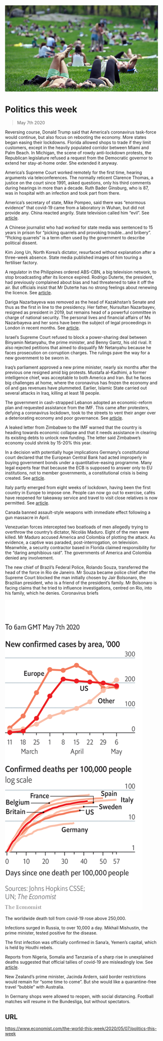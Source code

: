 ![](./images/20200509_WWP001_0.jpg)

# Politics this week

> May 7th 2020

Reversing course, Donald Trump said that America’s coronavirus task-force would continue, but also focus on rebooting the economy. More states began easing their lockdowns. Florida allowed shops to trade if they limit customers, except in the heavily populated corridor between Miami and Palm Beach. In Michigan, the scene of rowdy anti-lockdown protests, the Republican legislature refused a request from the Democratic governor to extend her stay-at-home order. She extended it anyway.

America’s Supreme Court worked remotely for the first time, hearing arguments via teleconferences. The normally reticent Clarence Thomas, a justice on the court since 1991, asked questions, only his third comments during hearings in more than a decade. Ruth Bader Ginsburg, who is 87, was in hospital with an infection and took part from there.

America’s secretary of state, Mike Pompeo, said there was “enormous evidence” that covid-19 came from a laboratory in Wuhan, but did not provide any. China reacted angrily. State television called him “evil”. See [article](https://www.economist.com//leaders/2020/05/09/the-pandemic-is-driving-america-and-china-further-apart).

A Chinese journalist who had worked for state media was sentenced to 15 years in prison for “picking quarrels and provoking trouble…and bribery”. “Picking quarrels” is a term often used by the government to describe political dissent.

Kim Jong Un, North Korea’s dictator, resurfaced without explanation after a three-week absence. State media published images of him touring a fertiliser factory.

A regulator in the Philippines ordered ABS-CBN, a big television network, to stop broadcasting after its licence expired. Rodrigo Duterte, the president, had previously complained about bias and had threatened to take it off the air. But officials insist that Mr Duterte has no strong feelings about renewing the licence. See [article](https://www.economist.com//asia/2020/05/07/a-philippine-broadcaster-is-forced-off-the-air).

Dariga Nazarbayeva was removed as the head of Kazakhstan’s Senate and thus as the first in line to the presidency. Her father, Nursultan Nazarbayev, resigned as president in 2019, but remains head of a powerful committee in charge of national security. The personal lives and financial affairs of Ms Nazarbayeva and her sons have been the subject of legal proceedings in London in recent months. See [article](https://www.economist.com//asia/2020/05/07/a-kazakh-politician-with-a-pedigree-unexpectedly-loses-her-job).

Israel’s Supreme Court refused to block a power-sharing deal between Binyamin Netanyahu, the prime minister, and Benny Gantz, his old rival. It also rejected petitions that aimed to disqualify Mr Netanyahu because he faces prosecution on corruption charges. The rulings pave the way for a new government to be sworn in.

Iraq’s parliament approved a new prime minister, nearly six months after the previous one resigned amid big protests. Mustafa al-Kadhimi, a former intelligence chief, was acceptable to both America and Iran. But he faces big challenges at home, where the coronavirus has frozen the economy and oil and gas revenues have plummeted. Earlier, Islamic State carried out several attacks in Iraq, killing at least 18 people.

The government in cash-strapped Lebanon adopted an economic-reform plan and requested assistance from the IMF. This came after protesters, defying a coronavirus lockdown, took to the streets to vent their anger over a deteriorating economy and poor governance. See [article](https://www.economist.com//middle-east-and-africa/2020/05/09/why-protesters-firebomb-banks-in-lebanon).

A leaked letter from Zimbabwe to the IMF warned that the country is heading towards economic collapse and that it needs assistance in clearing its existing debts to unlock new funding. The letter said Zimbabwe’s economy could shrink by 15-20% this year.

In a decision with potentially huge implications Germany’s constitutional court declared that the European Central Bank had acted improperly in buying government bonds under a quantitative-easing programme. Many legal experts fear that because the ECB is supposed to answer only to EU institutions, not to member governments, a constitutional crisis is being created. See [article](https://www.economist.com//node/21785955). 

Italy partly emerged from eight weeks of lockdown, having been the first country in Europe to impose one. People can now go out to exercise, cafés have reopened for takeaway service and travel to visit close relatives is now permitted. See [article](https://www.economist.com//europe/2020/05/09/italy-the-first-country-in-europe-to-enter-lockdown-starts-to-emerge).

Canada banned assault-style weapons with immediate effect following a gun massacre in April.

Venezuelan forces intercepted two boatloads of men allegedly trying to overthrow the country’s dictator, Nicolás Maduro. Eight of the men were killed. Mr Maduro accused America and Colombia of plotting the attack. As evidence, a captive was paraded, post-interrogation, on television. Meanwhile, a security contractor based in Florida claimed responsibility for the “daring amphibious raid”. The governments of America and Colombia denied any involvement.

The new chief of Brazil’s Federal Police, Rolando Souza, transferred the head of the force in Rio de Janeiro. Mr Souza became police chief after the Supreme Court blocked the man initially chosen by Jair Bolsonaro, the Brazilian president, who is a friend of the president’s family. Mr Bolsonaro is facing claims that he tried to influence investigations, centred on Rio, into his family, which he denies. Coronavirus briefs

![](./images/20200509_WWC009.png)

The worldwide death toll from covid-19 rose above 250,000.

Infections surged in Russia, to over 10,000 a day. Mikhail Mishustin, the prime minister, tested positive for the disease.

The first infection was officially confirmed in Sana’a, Yemen’s capital, which is held by Houthi rebels.

Reports from Nigeria, Somalia and Tanzania of a sharp rise in unexplained deaths suggested that official tallies of covid-19 are misleadingly low. See [article](https://www.economist.com//middle-east-and-africa/2020/05/07/lacking-data-many-african-governments-make-policy-in-the-dark).

New Zealand’s prime minister, Jacinda Ardern, said border restrictions would remain for “some time to come”. But she would like a quarantine-free travel “bubble” with Australia.

In Germany shops were allowed to reopen, with social distancing. Football matches will resume in the Bundesliga, but without spectators.

## URL

https://www.economist.com/the-world-this-week/2020/05/07/politics-this-week

